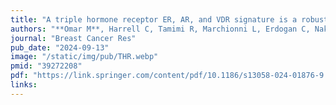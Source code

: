 ```yaml
---
title: "A triple hormone receptor ER, AR, and VDR signature is a robust prognosis predictor in breast cancer"
authors: "**Omar M**, Harrell C, Tamimi R, Marchionni L, Erdogan C, Nakshatri H, Ince TA"
journal: "Breast Cancer Res"
pub_date: "2024-09-13"
image: "/static/img/pub/THR.webp"
pmid: "39272208"
pdf: "https://link.springer.com/content/pdf/10.1186/s13058-024-01876-9.pdf"
links:
---
```

